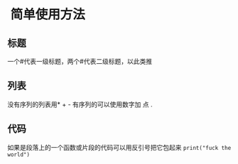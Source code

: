 #  简单使用方法
## 标题
一个#代表一级标题，两个#代表二级标题，以此类推
## 列表
没有序列的列表用* + - 
有序列的可以使用数字加  点 .

## 代码
如果是段落上的一个函数或片段的代码可以用反引号把它包起来
`print("fuck the world")`


